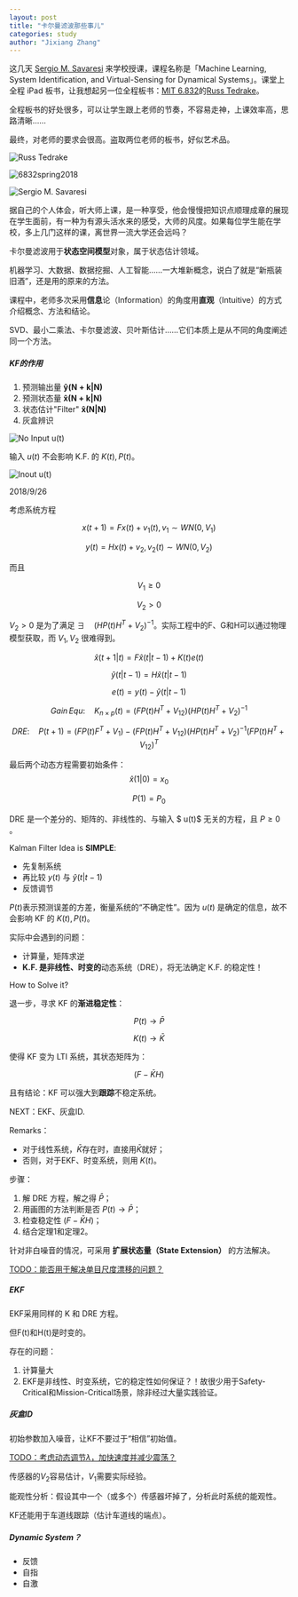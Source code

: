 ```yaml
---
layout: post
title: "卡尔曼滤波那些事儿"
categories: study
author: "Jixiang Zhang"
---
```


这几天 [Sergio M. Savaresi](http://home.deib.polimi.it/savaresi/) 来学校授课，课程名称是「Machine Learning, System Identification, and Virtual-Sensing for Dynamical Systems」。课堂上全程 iPad 板书，让我想起另一位全程板书：[MIT 6.832](http://underactuated.csail.mit.edu/Spring2018/)的[Russ Tedrake](https://groups.csail.mit.edu/locomotion/russt.html)。

全程板书的好处很多，可以让学生跟上老师的节奏，不容易走神，上课效率高，思路清晰……

最终，对老师的要求会很高。盗取两位老师的板书，好似艺术品。

![Russ Tedrake](/images/6832.jpg)

![6832spring2018](/images/6832spring2018.jpg)

![Sergio M. Savaresi](/images/Class-notes-25-9-2018.jpg)

据自己的个人体会，听大师上课，是一种享受，他会慢慢把知识点顺理成章的展现在学生面前，有一种为有源头活水来的感受，大师的风度。如果每位学生能在学校，多上几门这样的课，离世界一流大学还会远吗？

卡尔曼滤波用于**状态空间模型**对象，属于状态估计领域。

机器学习、大数据、数据挖掘、人工智能……一大堆新概念，说白了就是“新瓶装旧酒”，还是用的原来的方法。

课程中，老师多次采用**信息**论（Information）的角度用**直观**（Intuitive）的方式介绍概念、方法和结论。

SVD、最小二乘法、卡尔曼滤波、贝叶斯估计……它们本质上是从不同的角度阐述同一个方法。

##### KF的作用

1. 预测输出量 $\mathbf{\hat{y}(N+k|N)}$
2. 预测状态量 $\mathbf{\hat{x}(N+k|N)}$
3. 状态估计"Filter" $\mathbf{\hat{x}(N|N)}$
4. 灰盒辨识

![No Input u(t)](/images/KF00.jpg)

输入 $u(t)$ 不会影响 K.F. 的 $K(t), P(t)$。

![Inout u(t)](/images/KF01.jpg)

2018/9/26

考虑系统方程

$$
x(t+1)=Fx(t)+v_{1}(t), v_{1} \sim WN(0,V_{1})
$$

$$
y(t)=Hx(t)+v_{2}, v_{2}(t) \sim WN(0,V_{2})
$$

而且

$$
V_{1} \geq 0
$$

$$
V_{2} > 0
$$

$V_{2}>0$ 是为了满足 $\exists \quad (HP(t)H^{T}+V_{2})^{-1}$。实际工程中的F、G和H可以通过物理模型获取，而 $V_1,V_2$ 很难得到。

$$
\hat{x}(t+1|t)=F\hat{x}(t|t-1)+K(t)e(t)
$$

$$
\hat{y}(t|t-1)=H\hat{x}(t|t-1)
$$

$$
e(t)=y(t)-\hat{y}(t|t-1)
$$

$$
Gain\,Equ:\quad K_{n\times p}(t)=(FP(t)H^T+V_{12})(HP(t)H^T+V_2)^{-1}
$$

$$
DRE:\quad P(t+1)=(FP(t)F^T+V_1)-(FP(t)H^T+V_{12})(HP(t)H^T+V_2)^{-1}(FP(t)H^T+V_{12})^T
$$

最后两个动态方程需要初始条件：
$$
\hat{x}(1|0)=x_0
$$

$$
P(1)=P_0
$$

DRE 是一个差分的、矩阵的、非线性的、与输入 $ u(t)$ 无关的方程，且  $P \geq 0$ 。

Kalman Filter Idea is **SIMPLE**:

- 先复制系统
- 再比较 $y(t)$ 与 $\hat{y}(t|t-1)$
- 反馈调节

$P(t)$表示预测误差的方差，衡量系统的“不确定性”。因为 $u(t)$ 是确定的信息，故不会影响 KF 的 $K(t), P(t)$。

实际中会遇到的问题：

- 计算量，矩阵求逆
- **K.F. 是非线性、时变的**动态系统（DRE），将无法确定 K.F. 的稳定性！

How to Solve it?

退一步，寻求 KF 的**渐进稳定性**：

$$
P(t) \to \bar{P}
$$

$$
K(t) \to \bar{K}
$$

使得 KF 变为 LTI 系统，其状态矩阵为：

$$
(F-\bar{K}H)
$$

且有结论：KF 可以强大到**跟踪**不稳定系统。

NEXT：EKF、灰盒ID.

Remarks：

- 对于线性系统，$\bar{K}$存在时，直接用$\bar{K}$就好；
- 否则，对于EKF、时变系统，则用 $K(t)$。

步骤：

1. 解 DRE 方程，解之得 $\bar{P}$；
2. 用画图的方法判断是否 $P(t) \to \bar{P}$；
3. 检查稳定性 $(F-\bar{K}H)$；
4. 结合定理1和定理2。

针对非白噪音的情况，可采用 **扩展状态量（State Extension）** 的方法解决。

<u>TODO：能否用于解决单目尺度漂移的问题？</u>

##### EKF

EKF采用同样的 K 和 DRE 方程。

但F(t)和H(t)是时变的。

存在的问题：

1. 计算量大
2. EKF是非线性、时变系统，它的稳定性如何保证？！故很少用于Safety-Critical和Mission-Critical场景，除非经过大量实践验证。

##### 灰盒ID

初始参数加入噪音，让KF不要过于“相信”初始值。

<u>TODO：考虑动态调节$\lambda$，加快速度并减少震荡？</u>

传感器的$V_2$容易估计，$V_1$需要实际经验。

能观性分析：假设其中一个（或多个）传感器坏掉了，分析此时系统的能观性。

KF还能用于车道线跟踪（估计车道线的端点）。

##### Dynamic System？

- 反馈
- 自指
- 自激
